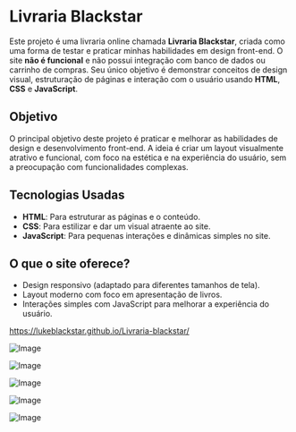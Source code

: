 # Livraria Blackstar

Este projeto é uma livraria online chamada **Livraria Blackstar**, criada como uma forma de testar e praticar minhas habilidades em design front-end. O site **não é funcional** e não possui integração com banco de dados ou carrinho de compras. Seu único objetivo é demonstrar conceitos de design visual, estruturação de páginas e interação com o usuário usando **HTML**, **CSS** e **JavaScript**.

## Objetivo

O principal objetivo deste projeto é praticar e melhorar as habilidades de design e desenvolvimento front-end. A ideia é criar um layout visualmente atrativo e funcional, com foco na estética e na experiência do usuário, sem a preocupação com funcionalidades complexas.

## Tecnologias Usadas

- **HTML**: Para estruturar as páginas e o conteúdo.
- **CSS**: Para estilizar e dar um visual atraente ao site.
- **JavaScript**: Para pequenas interações e dinâmicas simples no site.

## O que o site oferece?

- Design responsivo (adaptado para diferentes tamanhos de tela).
- Layout moderno com foco em apresentação de livros.
- Interações simples com JavaScript para melhorar a experiência do usuário.

https://lukeblackstar.github.io/Livraria-blackstar/

![Image](https://github.com/user-attachments/assets/63a78f86-3803-4887-bd66-57f5cef9805e)

![Image](https://github.com/user-attachments/assets/5f200616-dfae-4c9f-b664-14623b18e2f0)

![Image](https://github.com/user-attachments/assets/9440d3ed-c4ec-4867-946d-82a174e70d78)

![Image](https://github.com/user-attachments/assets/477adc02-a855-4ecb-a88a-b729d48ea0cd)

![Image](https://github.com/user-attachments/assets/5530dd65-1e63-4988-ab0d-12cabd88d768)
